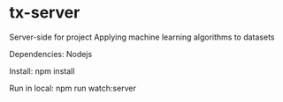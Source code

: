 # tx-server

Server-side for project Applying machine learning algorithms to datasets

Dependencies: Nodejs

Install: npm install

Run in local: npm run watch:server
